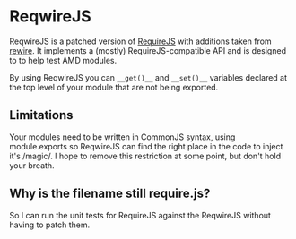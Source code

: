 # ReqwireJS

ReqwireJS is a patched version of [RequireJS](https://github.com/jrburke/requirejs) with additions taken from [rewire](https://github.com/jhnns/rewire).
It implements a (mostly) RequireJS-compatible API and is designed to to help test AMD modules.

By using ReqwireJS you can `__get()__` and `__set()__` variables declared at the top level of your module that are not being exported.

## Limitations
Your modules need to be written in CommonJS syntax, using module.exports so ReqwireJS can find the right place in the code to inject it's /magic/. 
I hope to remove this restriction at some point, but don't hold your breath.

## Why is the filename still require.js?
So I can run the unit tests for RequireJS against the ReqwireJS without having to patch them.

